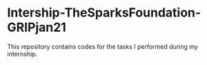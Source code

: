 # Intership-TheSparksFoundation-GRIPjan21
This repository contains codes for the tasks I performed during my internship.
